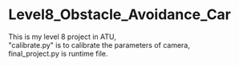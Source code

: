 # Level8_Obstacle_Avoidance_Car
This is my level 8 project in ATU,  
"calibrate.py" is to calibrate the parameters of camera,  
final_project.py is runtime file.
